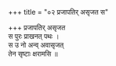 +++
title = "०२ प्रजापतिर् असृजत स"

+++
प्रजापतिर् असृजत  
स पुरः प्राखनत् पथः ।  
स उ नो अन्व् अवासृजत्  
तेन सृष्टाः क्षरामसि ॥